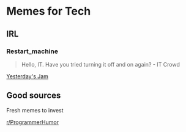 # Memes for Tech



## IRL


### Restart_machine
> Hello, IT. Have you tried turning it off and on again? - IT Crowd 

[Yesterday's Jam](https://en.wikiquote.org/wiki/The_IT_Crowd) 

## Good sources

Fresh memes to invest

[r/ProgrammerHumor](https://www.reddit.com/r/ProgrammerHumor/)

